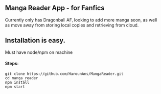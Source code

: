 ## Manga Reader App - for Fanfics

Currently only has Dragonball AF, looking to add more manga soon, as well as move away from storing local copies and retrieving from cloud.

## Installation is easy.

Must have node/npm on machine

#### Steps:
```
git clone https://github.com/HarounAns/MangaReader.git
cd manga_reader
npm install
npm start
```
